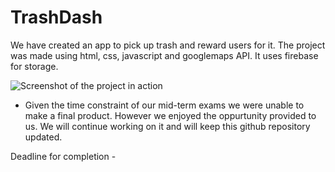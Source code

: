 # TrashDash
We have created an app to pick up trash and reward users for it. The project was made using html, css, javascript and googlemaps API. It uses firebase for storage.

![Screenshot of the project in action](https://pasteboard.co/Ayj1RS2f9YkW.png)


- Given the time constraint of our mid-term exams we were unable to make a final product. However we enjoyed the oppurtunity provided to us. We will continue working on it and will keep this github repository updated. 

Deadline for completion - 
